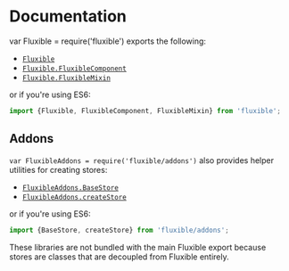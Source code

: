 # Documentation

var Fluxible = require('fluxible') exports the following:

 * [`Fluxible`](Fluxible.md)
 * [`Fluxible.FluxibleComponent`](/FluxibleComponent.md)
 * [`Fluxible.FluxibleMixin`](FluxibleMixin.md)


or if you're using ES6:

```js
import {Fluxible, FluxibleComponent, FluxibleMixin} from 'fluxible';
```

## Addons

`var FluxibleAddons = require('fluxible/addons')` also provides helper utilities for creating stores:

 * [`FluxibleAddons.BaseStore`](Stores.md#BaseStore)
 * [`FluxibleAddons.createStore`](Stores.md#createStore)

 or if you're using ES6:

 ```js
 import {BaseStore, createStore} from 'fluxible/addons';
 ```

 These libraries are not bundled with the main Fluxible export because stores are classes that are decoupled from Fluxible entirely.
